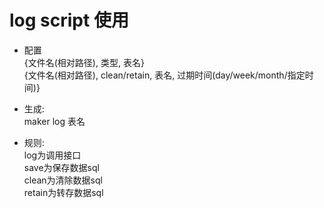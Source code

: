 # log script 使用

* 配置  
    {文件名(相对路径), 类型, 表名}  
    {文件名(相对路径), clean/retain, 表名, 过期时间(day/week/month/指定时间)}  

* 生成:  
    maker log 表名  

* 规则:  
    log为调用接口  
    save为保存数据sql  
    clean为清除数据sql  
    retain为转存数据sql  
